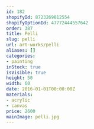 ```yaml
---
id: 182
shopifyId: 8723269812554
shopifyOptionId: 47772444557642
order: 387
title: Pelli
slug: pelli
url: art-works/pelli
aliases: []
categories:
- painting
inStock: true
isVisible: true
height: 50
width: 60
date: 2016-01-01T00:00:00Z
materials:
- acrylic
- canvas
price: 2600
mainImage: pelli.jpg
---
```

